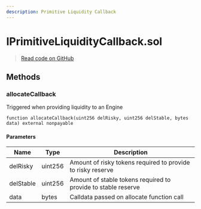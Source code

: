 ```yaml
---
description: Primitive Liquidity Callback
---
```


# IPrimitiveLiquidityCallback.sol
> [Read code on GitHub](https://github.com/primitivefinance/rmm-core/blob/main/contracts/interfaces/callback/IPrimitiveLiquidityCallback.sol)





## Methods

### allocateCallback

Triggered when providing liquidity to an Engine

```solidity title="Solidity"
function allocateCallback(uint256 delRisky, uint256 delStable, bytes data) external nonpayable
```




#### Parameters

| Name | Type | Description |
|---|---|---|
| delRisky | uint256 | Amount of risky tokens required to provide to risky reserve |
| delStable | uint256 | Amount of stable tokens required to provide to stable reserve |
| data | bytes | Calldata passed on allocate function call |




